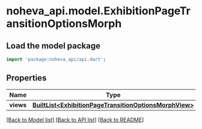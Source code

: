 # noheva_api.model.ExhibitionPageTransitionOptionsMorph

## Load the model package
```dart
import 'package:noheva_api/api.dart';
```

## Properties
Name | Type | Description | Notes
------------ | ------------- | ------------- | -------------
**views** | [**BuiltList&lt;ExhibitionPageTransitionOptionsMorphView&gt;**](ExhibitionPageTransitionOptionsMorphView.md) |  | 

[[Back to Model list]](../README.md#documentation-for-models) [[Back to API list]](../README.md#documentation-for-api-endpoints) [[Back to README]](../README.md)


